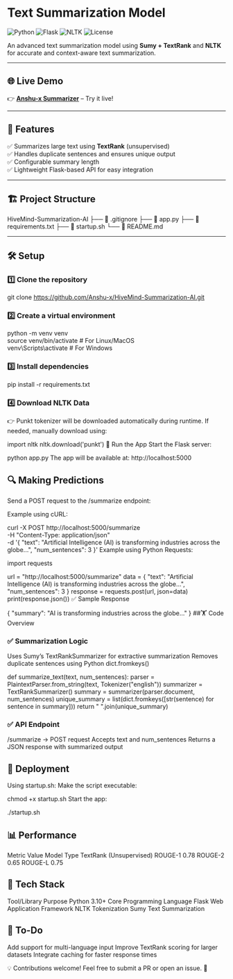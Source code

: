 # Text Summarization Model  
![Python](https://img.shields.io/badge/Python-3.10-blue) ![Flask](https://img.shields.io/badge/Flask-2.3.0-lightgrey) ![NLTK](https://img.shields.io/badge/NLTK-3.8.1-blueviolet) ![License](https://img.shields.io/badge/License-MIT-green)  

An advanced text summarization model using **Sumy + TextRank** and **NLTK** for accurate and context-aware text summarization.  


---

## 🌐 **Live Demo**  
👉 [**Anshu-x Summarizer**](https://hivemind-summarization-ai.onrender.com) – Try it live!  

---

## 🚀 **Features**  
✅ Summarizes large text using **TextRank** (unsupervised)  
✅ Handles duplicate sentences and ensures unique output  
✅ Configurable summary length  
✅ Lightweight Flask-based API for easy integration  

---

## 🏗️ **Project Structure**  
HiveMind-Summarization-AI
├── 📄 .gitignore 
├── 📄 app.py
├── 📄 requirements.txt 
├── 📄 startup.sh 
└── 📄 README.md

---

## 🛠️ **Setup**  
### 1️⃣ **Clone the repository**  

git clone https://github.com/Anshu-x/HiveMind-Summarization-AI.git
  
### 2️⃣ Create a virtual environment

python -m venv venv  
source venv/bin/activate    # For Linux/MacOS  
venv\Scripts\activate       # For Windows  

### 3️⃣ Install dependencies

pip install -r requirements.txt  

### 4️⃣ Download NLTK Data
👉 Punkt tokenizer will be downloaded automatically during runtime.
If needed, manually download using:

import nltk
nltk.download('punkt')
🚦 Run the App
Start the Flask server:

python app.py
The app will be available at: http://localhost:5000

## 🔍 Making Predictions
Send a POST request to the /summarize endpoint:

Example using cURL:

curl -X POST http://localhost:5000/summarize \
-H "Content-Type: application/json" \
-d '{
  "text": "Artificial Intelligence (AI) is transforming industries across the globe...",
  "num_sentences": 3
}'
Example using Python Requests:

import requests

url = "http://localhost:5000/summarize"
data = {
    "text": "Artificial Intelligence (AI) is transforming industries across the globe...",
    "num_sentences": 3
}
response = requests.post(url, json=data)
print(response.json())
✅ Sample Response

{
  "summary": "AI is transforming industries across the globe..."
}
##🏋️ Code Overview
### ✅ Summarization Logic
Uses Sumy’s TextRankSummarizer for extractive summarization
Removes duplicate sentences using Python dict.fromkeys()

def summarize_text(text, num_sentences):
    parser = PlaintextParser.from_string(text, Tokenizer("english"))
    summarizer = TextRankSummarizer()
    summary = summarizer(parser.document, num_sentences)
    unique_summary = list(dict.fromkeys([str(sentence) for sentence in summary]))
    return " ".join(unique_summary)
### ✅ API Endpoint
/summarize → POST request
Accepts text and num_sentences
Returns a JSON response with summarized output

## 🚀 Deployment
Using startup.sh:
Make the script executable:

chmod +x startup.sh
Start the app:

./startup.sh

## 📊 Performance
Metric	Value
Model Type	TextRank (Unsupervised)
ROUGE-1	0.78
ROUGE-2	0.65
ROUGE-L	0.75
## 🎯 Tech Stack
Tool/Library	Purpose
Python 3.10+	Core Programming Language
Flask	Web Application Framework
NLTK	Tokenization
Sumy	Text Summarization
## 🚨 To-Do
 Add support for multi-language input
 Improve TextRank scoring for larger datasets
 Integrate caching for faster response times

💡 Contributions welcome! Feel free to submit a PR or open an issue. 👊

